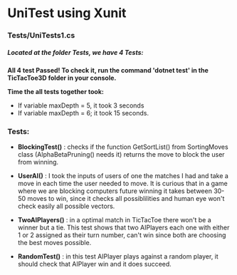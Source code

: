 # UniTest using Xunit 

### Tests/UniTests1.cs

##### Located at the folder Tests, we have 4 Tests:

**All 4 test Passed! To check it, run the command 'dotnet test' in the TicTacToe3D folder in your console.** 

**Time the all tests together took:**
- If variable maxDepth = 5, it took 3 seconds
- If variable maxDepth = 6; it took 15 seconds.

### Tests: 

- **BlockingTest()** : checks if the function GetSortList() from SortingMoves class (AlphaBetaPruning() needs it) returns the move to block the user from winning.
  
- **UserAI()** : I took the inputs of users of one the matches I had and take a move in each time the user needed to move. It is curious that in a game where we are blocking computers future winning it takes between 30-50 moves to win, since it checks all possiblilities and human eye won't check easily all possible vectors.

- **TwoAIPlayers()** : in a optimal match in TicTacToe there won't be a winner but a tie. This test shows that two AIPlayers each one with either 1 or 2 assigned as their turn number, can't win since both are choosing the best moves possible.
  
- **RandomTest()** : in this test AIPlayer plays against a random player, it should check that AIPlayer win and it does succeed. 
